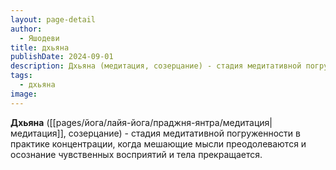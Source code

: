 ```yaml
---
layout: page-detail
author:
  - Яшодеви
title: дхьяна
publishDate: 2024-09-01
description: Дхьяна (медитация, созерцание) - стадия медитативной погруженности в практике концентрации, когда мешающие мысли преодолеваются и осознание чувственных восприятий и тела прекращается.
tags:
  - дхьяна
image:
---
```

**Дхьяна** ([[pages/йога/лайя-йога/праджня-янтра/медитация|медитация]], созерцание) - стадия медитативной погруженности в практике концентрации, когда мешающие мысли преодолеваются и осознание чувственных восприятий и тела прекращается.
